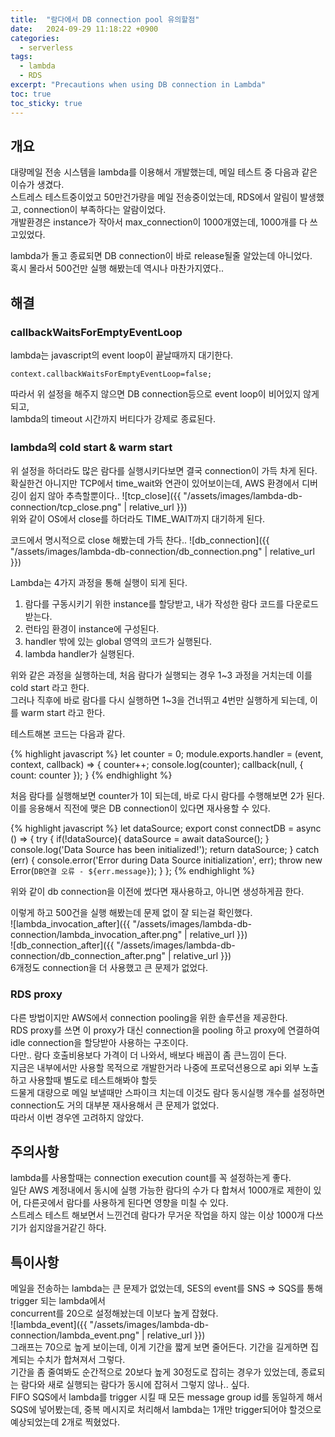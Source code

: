 ```yaml
---
title:  "람다에서 DB connection pool 유의할점"
date:   2024-09-29 11:18:22 +0900
categories:
  - serverless
tags:
  - lambda
  - RDS
excerpt: "Precautions when using DB connection in Lambda"
toc: true
toc_sticky: true
---
```

## 개요
대량메일 전송 시스템을 lambda를 이용해서 개발했는데, 메일 테스트 중 다음과 같은 이슈가 생겼다.   
스트레스 테스트중이었고 50만건가량을 메일 전송중이었는데, RDS에서 알림이 발생했고, connection이 부족하다는 알람이었다.  
개발환경은 instance가 작아서 max_connection이 1000개였는데, 1000개를 다 쓰고있었다.

lambda가 돌고 종료되면 DB connection이 바로 release될줄 알았는데 아니었다.    
혹시 몰라서 500건만 실행 해봤는데 역시나 마찬가지였다..

## 해결
### callbackWaitsForEmptyEventLoop
lambda는 javascript의 event loop이 끝날때까지 대기한다.  

```
context.callbackWaitsForEmptyEventLoop=false;
```
따라서 위 설정을 해주지 않으면 DB connection등으로 event loop이 비어있지 않게 되고,  
lambda의 timeout 시간까지 버티다가 강제로 종료된다.  

### lambda의 cold start & warm start
위 설정을 하더라도 많은 람다를 실행시키다보면 결국 connection이 가득 차게 된다.  
확실한건 아니지만 TCP에서 time_wait와 연관이 있어보이는데, AWS 환경에서 디버깅이 쉽지 않아 추측할뿐이다..
![tcp_close]({{ "/assets/images/lambda-db-connection/tcp_close.png" | relative_url }})  
위와 같이 OS에서 close를 하더라도 TIME_WAIT까지 대기하게 된다.  

코드에서 명시적으로 close 해봤는데 가득 찬다..
![db_connection]({{ "/assets/images/lambda-db-connection/db_connection.png" | relative_url }})  

Lambda는 4가지 과정을 통해 실행이 되게 된다.  
1. 람다를 구동시키기 위한 instance를 할당받고, 내가 작성한 람다 코드를 다운로드 받는다.
2. 런타임 환경이 instance에 구성된다.
3. handler 밖에 있는 global 영역의 코드가 실행된다.
4. lambda handler가 실행된다.

위와 같은 과정을 실행하는데, 처음 람다가 실행되는 경우 1~3 과정을 거치는데 이를 cold start 라고 한다.  
그러나 직후에 바로 람다를 다시 실행하면 1~3을 건너뛰고 4번만 실행하게 되는데, 이를 warm start 라고 한다.

테스트해본 코드는 다음과 같다.

{% highlight javascript %}
let counter = 0;
module.exports.handler = (event, context, callback) => {
    counter++;
    console.log(counter);
    callback(null, { count: counter });
}
{% endhighlight %}

처음 람다를 실행해보면 counter가 1이 되는데, 바로 다시 람다를 수행해보면 2가 된다.  
이를 응용해서 직전에 맺은 DB connection이 있다면 재사용할 수 있다.

{% highlight javascript %}
let dataSource;
export const connectDB = async () => {
    try {
        if(!dataSource){
            dataSource = await dataSource();
        }
        console.log('Data Source has been initialized!');
        return dataSource;
    } catch (err) {
        console.error('Error during Data Source initialization', err);
        throw new Error(`DB연결 오류 - ${err.message}`);
    }
};
{% endhighlight %}

위와 같이 db connection을 이전에 썼다면 재사용하고, 아니면 생성하게끔 한다.

이렇게 하고 500건을 실행 해봤는데 문제 없이 잘 되는걸 확인했다.  
![lambda_invocation_after]({{ "/assets/images/lambda-db-connection/lambda_invocation_after.png" | relative_url }})  
![db_connection_after]({{ "/assets/images/lambda-db-connection/db_connection_after.png" | relative_url }})  
6개정도 connection을 더 사용했고 큰 문제가 없었다.

### RDS proxy
다른 방법이지만 AWS에서 connection pooling을 위한 솔루션을 제공한다.  
RDS proxy를 쓰면 이 proxy가 대신 connection을 pooling 하고 proxy에 연결하여 idle connection을 할당받아 사용하는 구조이다.  
다만.. 람다 호출비용보다 가격이 더 나와서, 배보다 배꼽이 좀 큰느낌이 든다.  
지금은 내부에서만 사용할 목적으로 개발한거라 나중에 프로덕션용으로 api 외부 노출하고 사용할때  별도로 테스트해봐야 할듯      
드물게 대량으로 메일 보낼때만 스파이크 치는데 이것도 람다 동시실행 개수를 설정하면 connection도 거의 대부분 재사용해서 큰 문제가 없었다.  
따라서 이번 경우엔 고려하지 않았다.  

## 주의사항
lambda를 사용할때는 connection execution count를 꼭 설정하는게 좋다.  
일단 AWS 계정내에서 동시에 실행 가능한 람다의 수가 다 합쳐서 1000개로 제한이 있어, 다른곳에서 람다를 사용하게 된다면 영향을 미칠 수 있다.  
스트레스 테스트 해보면서 느낀건데 람다가 무거운 작업을 하지 않는 이상 1000개 다쓰기가 쉽지않을거같긴 하다.  

## 특이사항
메일을 전송하는 lambda는 큰 문제가 없었는데, SES의 event를 SNS => SQS를 통해 trigger 되는 lambda에서  
concurrent를 20으로 설정해놨는데 이보다 높게 잡혔다.  
![lambda_event]({{ "/assets/images/lambda-db-connection/lambda_event.png" | relative_url }})  
그래프는 70으로 높게 보이는데, 이게 기간을 짧게 보면 줄어든다. 기간을 길게하면 집계되는 수치가 합쳐져서 그렇다.  
기간을 좀 줄여봐도 순간적으로 20보다 높게 30정도로 잡히는 경우가 있었는데, 종료되는 람다와 새로 실행되는 람다가 동시에 잡혀서 그렇지 않나.. 싶다.  
FIFO SQS에서 lambda를 trigger 시킬 때 모든 message group id를 동일하게 해서 SQS에 넣어봤는데, 중복 메시지로 처리해서 lambda는 1개만 trigger되어야 할것으로 예상되었는데 2개로 찍혔었다.